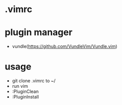 # .vimrc
# plugin manager
* vundle(https://github.com/VundleVim/Vundle.vim)
# usage
* git clone .vimrc to ~/
* run vim
* :PluginClean
* :PluginInstall

